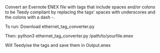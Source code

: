 Convert an Evernote ENEX file with tags that include spaces and/or colons to be Teedy compliant by replacing the tags' spaces with underscores and the colons with a dash -.

To run:
Download ethernet_tag_converter.py

Then:
python3 ethernet_tag_converter.py /path/to/yourfile.enex

Will Teedyise the tags and save them in Output.enex
